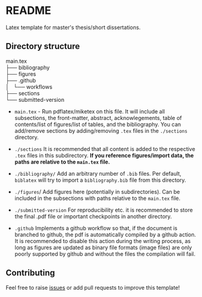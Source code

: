 # README
Latex template for master's thesis/short dissertations.


## Directory structure
main.tex <br>
├── bibliography <br>
├── figures <br>
├── .github <br>
│   └── workflows <br>
├── sections <br>
└── submitted-version <br>


- `main.tex` - Run pdflatex/miketex on this file. It will include all subsections, the front-matter, abstract, acknowlegements, table of contents/list of figures/list of tables, and the bibliography. You can add/remove sections by adding/removing `.tex` files in the `./sections` directory. 


- `./sections`
It is recommended that all content is added to the respective `.tex` files in this subdirectory. **If you reference figures/import data, the paths are relative to the `main.tex` file.** 

- `./bibliography/`
Add an arbitrary number of `.bib` files. Per default, `biblatex` will try to import a `bibliography.bib` file from this directory. 

- `./figures`/
Add figures here (potentially in subdirectories). Can be included in the subsections with paths relative to the `main.tex` file. 

- `./submitted-version` 
For reproducibility etc. it is recommended to store the final .pdf file or important checkpoints in another directory.

- `.github`
Implements a github workflow so that, if the document is branched to github, the pdf is automatically compiled by a github action. It is recommended to disable this action during the writing process, as long as figures are updated as binary file formats (image files) are only poorly supported by github and without the files the compilation will fail.



## Contributing 
Feel free to raise [issues](https://github.com/lucas-diedrich/masters-thesis-template/issues) or add pull requests to improve this template! 
